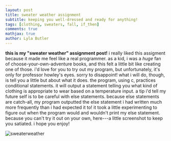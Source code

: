 ```yaml
---
layout: post
title: sweater weather assignment
subtitle: keeping you well-dressed and ready for anything!
tags: [clothing, sweaters, fall, if_then]
comments: true
mathjax: true
author: Lyla Butler
---
```


**this is my "sweater weather" assignment post!**
i really liked this assigment because it made me feel like a real programmer.
as a kid, i was a _huge_ fan of choose-your-own-adventure books, and this felt a little bit like creating one of those.
i'd love for you to try out my program, but unfortunately, it's only for professor howley's eyes. sorry to disappoint!
what i will do, though, is tell you a little but about what it does.
the program, using c, practices conditional statements. it will output a statement telling you what kind of clothing is appropriate to wear based on a temperature input.
a tip i'd tell my future self is to be careful with else statements. because else statements are catch-all, my program outputted the else statement i had written much more frequently than i had expected it to! it took a little experimenting to figure out when the program would and wouldn't print my else statement.
because you can't try it out on your own, here---a little screenshot to keep you satiated. i hope you enjoy!

![sweaterweather](https://lylafbutler.github.io/assets/img/sweaterweather.png)
